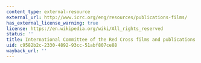 ```yaml
---
content_type: external-resource
external_url: http://www.icrc.org/eng/resources/publications-films/
has_external_license_warning: true
license: https://en.wikipedia.org/wiki/All_rights_reserved
status: ''
title: International Committee of the Red Cross films and publications catalogue
uid: c9582b2c-2330-4892-93cc-51abf807ce88
wayback_url: ''
---
```

